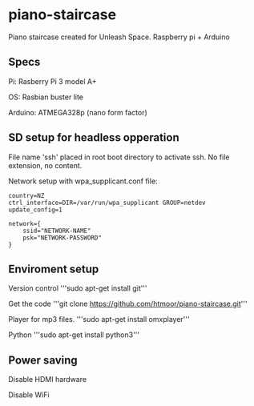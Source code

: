 # piano-staircase
Piano staircase created for Unleash Space. Raspberry pi + Arduino

## Specs
Pi: Rasberry Pi 3 model A+

OS: Rasbian buster lite

Arduino: ATMEGA328p (nano form factor)


## SD setup for headless opperation
File name 'ssh' placed in root boot directory to activate ssh. No file extension, no content.

Network setup with wpa_supplicant.conf file:
```
country=NZ
ctrl_interface=DIR=/var/run/wpa_supplicant GROUP=netdev
update_config=1

network={
    ssid="NETWORK-NAME"
    psk="NETWORK-PASSWORD"
}
```

## Enviroment setup
Version control
'''sudo apt-get install git'''

Get the code
'''git clone https://github.com/htmoor/piano-staircase.git'''

Player for mp3 files.
'''sudo apt-get install omxplayer'''

Python
'''sudo apt-get install python3'''



## Power saving

Disable HDMI hardware

Disable WiFi
